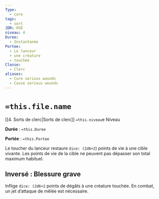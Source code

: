```yaml
---
Type:
  - core
tags:
  - sort
JDR: OSE
niveau: 4
Duree:
  - Instantanée
Portee:
  - Le lanceur
  - une créature
  - touchée
Classe:
  - Clerc
aliases:
  - Cure serious wounds
  - Cause serious wounds
---
```

# `=this.file.name`  

[[4. Sorts de clerc|Sorts de clerc]] `=this.niveau`e Niveau

**Durée** : `=this.Duree`

**Portée** : `=this.Portee`

Le toucher du lanceur restaure `dice: (2d6+2`) points de vie à une cible vivante. Les points de vie de la cible ne peuvent pas dépasser son total maximum habituel.

## Inversé : Blessure grave

Inflige `dice: (2d6+2` points de dégâts à une créature touchée. En combat, un jet d’attaque de mêlée est nécessaire.
